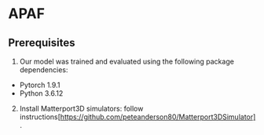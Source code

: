 # APAF

## Prerequisites
1. Our model was trained and evaluated using the following package dependencies:
* Pytorch 1.9.1
* Python 3.6.12

2. Install Matterport3D simulators: follow instructions[https://github.com/peteanderson80/Matterport3DSimulator].
